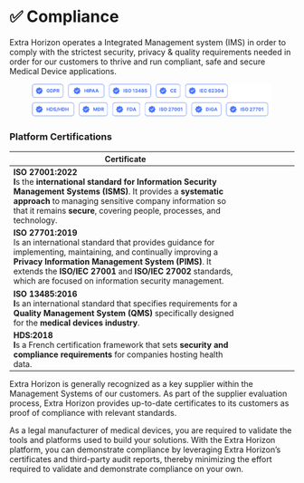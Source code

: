 # ✅ Compliance

Extra Horizon operates a Integrated Management system (IMS) in order to comply with the strictest security, privacy & quality requirements needed in order for our customers to thrive and run compliant, safe and secure Medical Device applications.

<figure><img src="../../.gitbook/assets/RPM Remote Patient Monitoring Compliance GDPR HIPAA ISO13485 CE IEC62304 HDS HDH MDR DIGA ISO27001 ISO27701 EUCLOUDCOC.png" alt=""><figcaption></figcaption></figure>

### Platform Certifications

<table><thead><tr><th width="450.171875">Certificate</th><th></th></tr></thead><tbody><tr><td><strong>ISO 27001:2022</strong><br><strong>I</strong>s the <strong>international standard for Information Security Management Systems (ISMS)</strong>. It provides a <strong>systematic approach</strong> to managing sensitive company information so that it remains <strong>secure</strong>, covering people, processes, and technology.</td><td><div><figure><img src="../../.gitbook/assets/BC Certified logo_ISO 27001-2022 RVA_ENG.png" alt=""><figcaption></figcaption></figure></div></td></tr><tr><td><strong>ISO 27701:2019</strong><br>Is an international standard that provides guidance for implementing, maintaining, and continually improving a <strong>Privacy Information Management System (PIMS)</strong>. It extends the <strong>ISO/IEC 27001</strong> and <strong>ISO/IEC 27002</strong> standards, which are focused on information security management.</td><td><div><figure><img src="../../.gitbook/assets/image (28).png" alt=""><figcaption></figcaption></figure></div></td></tr><tr><td><strong>ISO 13485:2016</strong><br><strong>I</strong>s an international standard that specifies requirements for a <strong>Quality Management System (QMS)</strong> specifically designed for the <strong>medical devices industry</strong>.</td><td><div><figure><img src="../../.gitbook/assets/image (29).png" alt=""><figcaption></figcaption></figure></div></td></tr><tr><td><strong>HDS:2018</strong><br><strong>I</strong>s a French certification framework that sets <strong>security and compliance requirements</strong> for companies hosting health data.</td><td><div><figure><img src="../../.gitbook/assets/image (30).png" alt=""><figcaption></figcaption></figure></div></td></tr></tbody></table>

Extra Horizon is generally recognized as a key supplier within the Management Systems of our customers. As part of the supplier evaluation process, Extra Horizon provides up-to-date certificates to its customers as proof of compliance with relevant standards.

As a legal manufacturer of medical devices, you are required to validate the tools and platforms used to build your solutions. With the Extra Horizon platform, you can demonstrate compliance by leveraging Extra Horizon’s certificates and third-party audit reports, thereby minimizing the effort required to validate and demonstrate compliance on your own.















